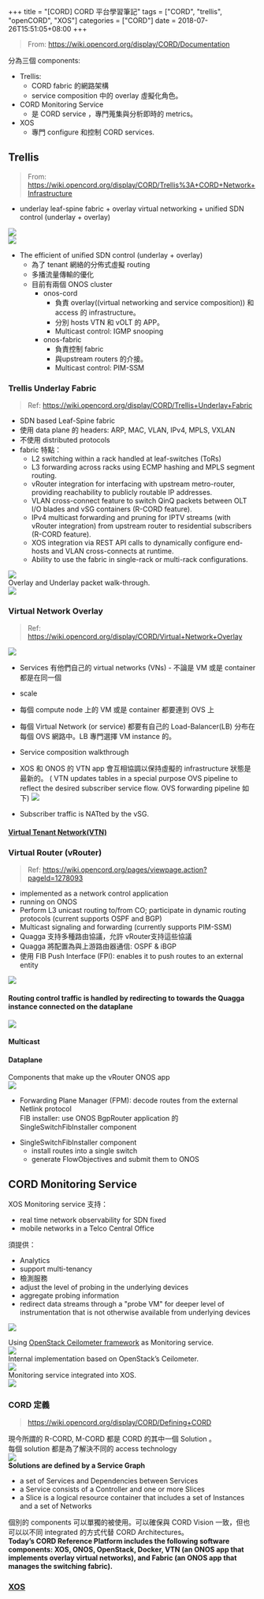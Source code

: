 +++
title = "[CORD] CORD 平台學習筆記"
tags = ["CORD", "trellis", "openCORD", "XOS"]
categories = ["CORD"]
date = 2018-07-26T15:51:05+08:00
+++

> From: https://wiki.opencord.org/display/CORD/Documentation  

分為三個 components:  

- Trellis:
    - CORD fabric 的網路架構
    - service composition 中的 overlay 虛擬化角色。
- CORD Monitoring Service
    - 是 CORD service ，專門蒐集與分析即時的 metrics。
- XOS
    - 專門 configure 和控制 CORD services.

## Trellis
> From: https://wiki.opencord.org/display/CORD/Trellis%3A+CORD+Network+Infrastructure  

- underlay leaf-spine fabric + overlay virtual networking + unified SDN control (underlay + overlay)
  
![](https://wiki.opencord.org/download/attachments/1278078/trellis1.jpg?version=1&modificationDate=1469902523365&api=v2)  
![](https://wiki.opencord.org/download/attachments/1278078/cord_trellis.jpg?version=1&modificationDate=1469902673504&api=v2)  

- The efficient of unified SDN control (underlay + overlay)
    - 為了 tenant 網絡的分佈式虛擬 routing
    - 多播流量傳輸的優化
    - 目前有兩個 ONOS cluster
        - onos-cord
            - 負責 overlay((virtual networking and service composition)) 和 access 的 infrastructure。
            - 分別 hosts VTN 和 vOLT 的 APP。
            - Multicast control: IGMP snooping
        - onos-fabric
            - 負責控制 fabric
            - 與upstream routers 的介接。
            - Multicast control: PIM-SSM

### Trellis Underlay Fabric

> Ref: https://wiki.opencord.org/display/CORD/Trellis+Underlay+Fabric  

- SDN based Leaf-Spine fabric
- 使用 data plane 的 headers: ARP, MAC, VLAN, IPv4, MPLS, VXLAN
- 不使用 distributed protocols
- fabric 特點：
    - L2 switching within a rack handled at leaf-switches (ToRs)
    - L3 forwarding across racks using ECMP hashing and MPLS segment routing.
    - vRouter integration for interfacing with upstream metro-router, providing reachability to publicly routable IP addresses.
    - VLAN cross-connect feature to switch QinQ packets between OLT I/O blades and vSG containers (R-CORD feature).
    - IPv4 multicast forwarding and pruning for IPTV streams (with vRouter integration) from upstream router to residential subscribers (R-CORD feature).
    - XOS integration via REST API calls to dynamically configure end-hosts and VLAN cross-connects at runtime.
    - Ability to use the fabric in single-rack or multi-rack configurations.

![](https://lh4.googleusercontent.com/xpxx5oAF_Xf6IjDmAcYFbSfyUV6Y0QeyTyMNsXCtWyZyKSmBQQzp31zBwvYVHm3IULB4XL9Qy31NzcjYLi2TzcM1IEhIQbf_zcKUGh2myHOxiZGvXFerclZQAIK7UqGm8aVY-CGK)  
Overlay and Underlay packet walk-through.  
![](https://lh6.googleusercontent.com/tCwnE8UL-xKyXKDGugWVLakYGam-9sa6fkRYN-IOtAfqXiMogqzOwmkRhfNELE-3TqBQ6GmqYgz6mZpQ5gHH9DsK4fpJdO2aYL8_NFF4JWnZyAqwXezom-iIyFZMhfDBdm3X17Zn)  

### Virtual Network Overlay
> Ref: https://wiki.opencord.org/display/CORD/Virtual+Network+Overlay  

![](https://lh6.googleusercontent.com/butp-czda5S_yVBYwUk-eLt49rrVhA_Q2H96sYraZjRBHX0p4TQQLqOG0K_1ZGq4_W9xSOaQDjmrCJnOxHLHeTuzcAJqUDvLkSvgkzvRK9VVEph0mRA3lZlTEUKb--j5qdNAMWhN)

- Services 有他們自己的 virtual networks (VNs) - 不論是 VM 或是 container 都是在同一個
- scale
- 每個 compute node 上的 VM 或是 container 都要連到 OVS 上
- 每個 Virtual Network (or service) 都要有自己的 Load-Balancer(LB) 分布在每個 OVS 網路中。LB 專門選擇 VM instance 的。
- Service composition walkthrough
- XOS 和 ONOS 的 VTN app 會互相協調以保持虛擬的 infrastructure 狀態是最新的。 ( VTN updates tables in a special purpose OVS pipeline to reflect the desired subscriber service flow. OVS forwarding pipeline 如下)
    ![](https://lh3.googleusercontent.com/-tfPjWtqHZkTH2tLadgs-frvETcuRtwsTts9GB8H5U5EXpz4hVbiO_wWsaJHdQK509azZ8GohNkWb8K3kT-_Q78e6rFWlyDienEUrFCPLsxyRgGxvbDgzMv1qTjF5dp_3Oc70ddl)

- Subscriber traffic is NATted by the vSG. 

#### [Virtual Tenant Network(VTN)](posts/2018-07-29-cord-vtn)

### Virtual Router (vRouter)

> Ref: https://wiki.opencord.org/pages/viewpage.action?pageId=1278093

- implemented as a network control application   
- running on ONOS
- Perform L3 unicast routing to/from CO; participate in dynamic routing protocols (current supports OSPF and BGP)
- Multicast signaling and forwarding (currently supports PIM-SSM)
- Quagga 支持多種路由協議，允許 vRouter支持這些協議
- Quagga 將配置為與上游路由器通信: OSPF & iBGP
- 使用 FIB Push Interface (FPI): enables it to push routes to an external entity

![](https://lh6.googleusercontent.com/JjekSLLwBTY0jhCh_HSazXyAt5IU4mfoZ8yJairOUDwJXq_t1AB8sJyLeUY5yEejoJLWt942pBFfss55W8fPouD2PgL4gVwSOlNryUThqA0CWR-d7SfFtjb6Nwob7GX8oTY9b04A)

#### Routing control traffic is handled by redirecting to towards the Quagga instance connected on the dataplane
![](https://lh4.googleusercontent.com/PRBfvmUayyZenmcfptmn7pGoG6zdJdtA17Vz0RiczIvqHwRW1EossWMoIlkBc4PR2kap8FXQKQzIXNsJI1sG0CjOpoGg06RTSexhv9Sc7rEtGQzpP03XPd1uofco25tBaPQj80Kg)

#### Multicast
#### Dataplane
Components that make up the vRouter ONOS app  
![](https://lh5.googleusercontent.com/5NWpDLDewAmgwV63TAaKaU9BKjmVUe9Fa_kmjgvkqFyaPjALjbgGBHBY4MbJNtTvblO5pZWuCEwKBzhYDgDx3mm9hEW62Ou7o1y8jUOJk-DlV8_NO5Tn3I71AYkkXRNMKy2iP3Fb)
* Forwarding Plane Manager (FPM): decode routes from the external Netlink protocol  
FIB installer: use ONOS BgpRouter application 的 SingleSwitchFibInstaller component  
- SingleSwitchFibInstaller component
    - install routes into a single switch
    - generate FlowObjectives and submit them to ONOS


## CORD Monitoring Service

XOS Monitoring service 支持：  

- real time network observability for SDN fixed
- mobile networks in a Telco Central Office

須提供：

- Analytics
- support multi-tenancy
- 檢測服務
- adjust the level of probing in the underlying devices
- aggregate probing information
- redirect data streams through a "probe VM" for deeper level of instrumentation that is not otherwise available from underlying devices

![](https://lh6.googleusercontent.com/0ISh2XYNBi7NoWLlzU6dY4zkXE8B16VcpcvofANS3OrIj5IFJ64U0OXGN-MvKcfD6VFKqeeASLkTKPNnoYMvb43sLIqOafgE3I8Y-qAam1GW8hiBnq7VTH8Ep0MXBnRVDpzALAjI)  
  
Using [OpenStack Ceilometer framework](http://docs.openstack.org/developer/ceilometer/) as Monitoring service.  
![](https://lh5.googleusercontent.com/kKcvHnPTpVIbPgY7QZpQpVdXadW181PYEDh28AfnVUK8_btWf3dfnO92nFnnoTe5Vfm9LnuQxZjYCgMcYXfzo-4OL3gqbRSIoYUGVeI5DnaVpDrBB3kB4-f6sDWpPxloCPGwHzEZ)  
Internal implementation based on OpenStack’s Ceilometer.  
![](https://lh6.googleusercontent.com/jOKxVnuSb8brtYM8JAO-8gGXX12-t1hVmnRE1KWlYSje8BhpsGfM1e4Y9Xfovbc_yJLxQN7i8Px7YejRxBCgl8suIXEKL3Tldcqu-UP1FQLtdQoE5syhfh_HLBM3WZKzp0U7CnwP)  
Monitoring service integrated into XOS.  
![](https://lh5.googleusercontent.com/hVsGneGPeYIhLbkrTuyldws94U1TL31p6PjBQ2WNBpCHyMHn8ntS9PNHkQAJbH1jqZmcWWx7nGS32VTwPF2u9-_n7PfvSwD0kqu87luu3gXPQlj5K8jn5rsccNo6To6hF8mJdOAb)  


### CORD 定義

> https://wiki.opencord.org/display/CORD/Defining+CORD  

現今所謂的 R-CORD, M-CORD 都是 CORD 的其中一個 Solution 。  
每個 solution 都是為了解決不同的 access technology  
![](https://lh6.googleusercontent.com/L83lsymO848rFWfmU9sxNARcCzhWD0lhqAzdbHaoMkEKjtLhHR7K-5abo4gtmld_i9X6fvMFm0erydmyRGrUiQUNaPz0fP0-s5Pa07aL1JWLTrf913EELMdwuRhR5vCh-K69i6td)  
**Solutions are defined by a Service Graph**  

- a set of Services and Dependencies between Services
- a Service consists of a Controller and one or more Slices
- a Slice is a logical resource container that includes a set of Instances and a set of Networks

個別的 components 可以單獨的被使用。可以確保與 CORD Vision 一致，但也可以以不同 integrated 的方式代替 CORD Architectures。  
**Today’s CORD Reference Platform includes the following software components: XOS, ONOS, OpenStack, Docker, VTN (an ONOS app that implements overlay virtual networks), and Fabric (an ONOS app that manages the switching fabric).**  

### [XOS](posts/2018-07-29-cord-xos)
